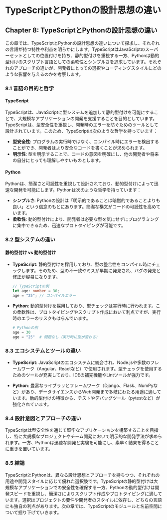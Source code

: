 # TypeScriptとPythonの設計思想の違い

## Chapter 8: TypeScriptとPythonの設計思想の違い

この章では、TypeScriptとPythonの設計思想の違いについて探求し、それぞれの言語が持つ特性や利点を明らかにします。TypeScriptはJavaScriptのスーパーセットとしての位置付けを持ち、静的型付けを重視する一方、Pythonは動的型付けのスクリプト言語としての柔軟性とシンプルさを追求しています。それぞれのアプローチの違いが、開発者にとっての選択やコーディングスタイルにどのような影響を与えるのかを考察します。

### 8.1 言語の目的と哲学

#### TypeScript

TypeScriptは、JavaScriptに型システムを追加して静的型付けを可能にすることで、大規模なアプリケーションの開発を支援することを目的としています。TypeScriptは、型安全性を重視し、開発時のエラーを防ぐためのツールとして設計されています。このため、TypeScriptは次のような哲学を持っています：

- **型安全性**: プログラムの実行時ではなく、コンパイル時にエラーを検出することができ、開発者はより安全なコードを書くことが求められます。
- **明示性**: 型を明示することで、コードの意図を明確にし、他の開発者や将来の自分にとっても理解しやすいものとします。

#### Python

Pythonは、簡潔さと可読性を重視して設計されており、動的型付けによって迅速な開発を可能にします。Pythonは次のような哲学を持っています：

- **シンプルさ**: Pythonの設計は「明示的であることは暗黙的であることよりも良い」という信念のもとにあります。簡潔な構文がコードの可読性を高めています。
- **柔軟性**: 動的型付けにより、開発者は必要な型を気にせずにプログラミングに集中できるため、迅速なプロトタイピングが可能です。

### 8.2 型システムの違い

#### 静的型付け vs 動的型付け

- **TypeScript**: 静的型付けを採用しており、型の整合性をコンパイル時にチェックします。そのため、型の不一致やミスが早期に発見され、バグの発見と修正が容易になります。

  ```typescript
  // TypeScriptの例
  let age: number = 30;
  age = "25"; // コンパイルエラー
  ```

- **Python**: 動的型付けを採用しており、型チェックは実行時に行われます。この柔軟性は、プロトタイピングやスクリプト作成において利点ですが、実行時のエラーのリスクもはらんでいます。

  ```python
  # Pythonの例
  age = 30
  age = "25"  # 問題なし（実行時に型が変わる）
  ```

### 8.3 エコシステムとツールの違い

- **TypeScript**: JavaScriptのエコシステムに統合され、Node.jsや多数のフレームワーク（Angular、Reactなど）で使用されます。型チェックを使用するためのツールが充実しており、IDEの補完機能やLintツールが強力です。

- **Python**: 豊富なライブラリとフレームワーク（Django、Flask、NumPyなど）があり、データサイエンスからWeb開発まで多岐にわたる用途に適しています。動的型付けの特徴から、テストやデバッグツール（pytestなど）が強化されています。

### 8.4 設計意図とアプローチの違い

TypeScriptは型安全性を通じて堅牢なアプリケーションを構築することを目指し、特に大規模なプロジェクトやチーム開発において明示的な開発手法が求められます。一方、Pythonは迅速な開発と実験を可能にし、素早く結果を得ることに重きを置いています。

### 8.5 結論

TypeScriptとPythonは、異なる設計思想とアプローチを持ちつつ、それぞれの用途や開発スタイルに応じて優れた選択肢です。TypeScriptの静的型付けは大規模なアプリケーションでの安全性を確保する一方、Pythonの動的型付けは開発スピードを重視し、簡潔さによりスクリプト作成やプロトタイピングに適しています。選択はプロジェクトの要件や開発者のスタイルに依存し、どちらの言語にも独自の利点があります。次の章では、TypeScriptのモジュールと名前空間について掘り下げていきます。

